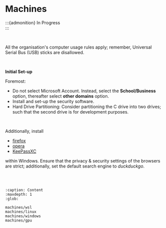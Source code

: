 <br>

# Machines

:::{admonition} In Progress
<br>
:::

<br>

All the organisation's computer usage rules apply; remember, Universal Serial Bus (USB) sticks are disallowed.

<br>

**Initial Set-up**

Foremost:

* Do not select Microsoft Account.  Instead, select the **School/Business** option, thereafter select **other domains** option.
* Install and set-up the security software.
* Hard Drive Partitioning: Consider partitioning the C drive into two drives; such that the second drive is for development purposes.

<br>

Additionally, install

* [firefox](https://www.mozilla.org/en-GB/firefox/)
* [opera](https://www.opera.com)
* [KeePassXC](https://keepassxc.org/)

within Windows.  Ensure that the privacy & security settings of the browsers are strict; additionally, set the default search engine to _duckduckgo_.

<br>
<br>


```{toctree}
:caption: Content
:maxdepth: 1
:glob:

machines/wsl
machines/linux
machines/windows
machines/gpu
```

<br>
<br>

<br>
<br>

<br>
<br>

<br>
<br>

<br>
<br>

<br>
<br>

<br>
<br>

<br>
<br>
